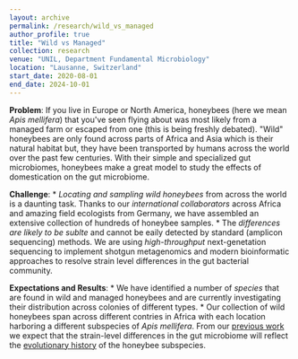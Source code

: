 ```yaml
---
layout: archive
permalink: /research/wild_vs_managed
author_profile: true
title: "Wild vs Managed"
collection: research
venue: "UNIL, Department Fundamental Microbiology"
location: "Lausanne, Switzerland"
start_date: 2020-08-01
end_date: 2024-10-01
---
```


**Problem**: If you live in Europe or North America, honeybees (here we mean _Apis mellifera_) that you've seen flying about was most likely from a managed farm or escaped from one (this is being freshly debated). "Wild" honeybees are only found across parts of Africa and Asia which is their natural habitat but, they have been transported by humans across the world over the past few centuries. With their simple and specialized gut microbiomes, honeybees make a great model to study the effects of domestication on the gut microbiome.

**Challenge**:
    * *Locating and sampling wild honeybees* from across the world is a daunting task. Thanks to our *international collaborators* across Africa and amazing field ecologists from Germany, we have assembled an extensive collection of hundreds of honeybee samples.
    * The *differences are likely to be sublte* and cannot be eaily detected by standard (amplicon sequencing) methods. We are using *high-throughput* next-genetation sequencing to implement shotgun metagenomics and modern bioinformatic approaches to resolve strain level differences in the gut bacterial community.

**Expectations and Results**:
    * We have identified a number of *species* that are found in wild and managed honeybees and are currently investigating their distribution across colonies of different types.
    * Our collection of wild honeybees span across different contries in Africa with each location harboring a different subspecies of _Apis mellifera_. From our [previous work](https://www.biorxiv.org/content/10.1101/2024.09.11.612390v1.full) we expect that the strain-level differences in the gut microbiome will reflect the [evolutionary history](https://www.nature.com/articles/s41598-023-35937-4) of the honeybee subspecies.